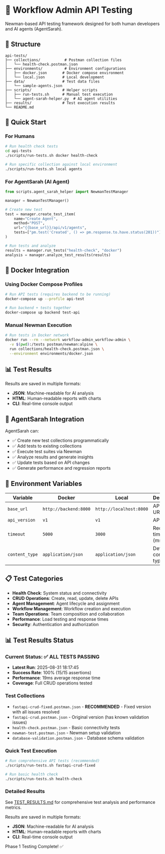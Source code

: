 # 🧪 Workflow Admin API Testing

Newman-based API testing framework designed for both human developers and AI agents (AgentSarah).

## 📁 Structure

```
api-tests/
├── collections/           # Postman collection files
│   └── health-check.postman.json
├── environments/          # Environment configurations  
│   ├── docker.json       # Docker compose environment
│   └── local.json        # Local development
├── data/                 # Test data files
│   └── sample-agents.json
├── scripts/              # Helper scripts
│   ├── run-tests.sh      # Manual test execution
│   └── agent-sarah-helper.py  # AI agent utilities
├── results/              # Test execution results
└── README.md
```

## 🚀 Quick Start

### For Humans

```bash
# Run health check tests
cd api-tests
./scripts/run-tests.sh docker health-check

# Run specific collection against local environment
./scripts/run-tests.sh local agents
```

### For AgentSarah (AI Agent)

```python
from scripts.agent_sarah_helper import NewmanTestManager

manager = NewmanTestManager()

# Create new test
test = manager.create_test_item(
    name="Create Agent",
    method="POST", 
    url="{{base_url}}/api/v1/agents",
    tests=["pm.test('Created', () => pm.response.to.have.status(201))"]
)

# Run tests and analyze
results = manager.run_tests("health-check", "docker")
analysis = manager.analyze_test_results(results)
```

## 🐳 Docker Integration

### Using Docker Compose Profiles

```bash
# Run API tests (requires backend to be running)
docker-compose up --profile api-test

# Run backend + tests together
docker-compose up backend test-api
```

### Manual Newman Execution

```bash
# Run tests in Docker network
docker run --rm --network workflow-admin_workflow-admin \
  -v $(pwd):/tests postman/newman:alpine \
  run collections/health-check.postman.json \
  --environment environments/docker.json
```

## 📊 Test Results

Results are saved in multiple formats:
- **JSON**: Machine-readable for AI analysis
- **HTML**: Human-readable reports with charts
- **CLI**: Real-time console output

## 🤖 AgentSarah Integration

AgentSarah can:
- ✅ Create new test collections programmatically
- ✅ Add tests to existing collections
- ✅ Execute test suites via Newman
- ✅ Analyze results and generate insights
- ✅ Update tests based on API changes
- ✅ Generate performance and regression reports

## 🔧 Environment Variables

| Variable | Docker | Local | Description |
|----------|---------|--------|-------------|
| `base_url` | `http://backend:8000` | `http://localhost:8000` | API base URL |
| `api_version` | `v1` | `v1` | API version |
| `timeout` | `5000` | `3000` | Request timeout (ms) |
| `content_type` | `application/json` | `application/json` | Default content type |

## 📋 Test Categories

- **Health Check**: System status and connectivity
- **CRUD Operations**: Create, read, update, delete APIs
- **Agent Management**: Agent lifecycle and assignment
- **Workflow Management**: Workflow creation and execution  
- **Team Operations**: Team composition and collaboration
- **Performance**: Load testing and response times
- **Security**: Authentication and authorization

## 📊 Test Results Status

### Current Status: ✅ ALL TESTS PASSING
- **Latest Run**: 2025-08-31 18:17:45
- **Success Rate**: 100% (15/15 assertions)
- **Performance**: 19ms average response time
- **Coverage**: Full CRUD operations tested

### Test Collections
- `fastapi-crud-fixed.postman.json` - **RECOMMENDED** - Fixed version with all issues resolved
- `fastapi-crud.postman.json` - Original version (has known validation issues)
- `health-check.postman.json` - Basic connectivity tests
- `newman-test.postman.json` - Newman setup validation
- `database-validation.postman.json` - Database schema validation

### Quick Test Execution
```bash
# Run comprehensive API tests (recommended)
./scripts/run-tests.sh fastapi-crud-fixed

# Run basic health check
./scripts/run-tests.sh health-check
```

### Detailed Results
See [TEST_RESULTS.md](./TEST_RESULTS.md) for comprehensive test analysis and performance metrics.

Results are saved in multiple formats:
- **JSON**: Machine-readable for AI analysis
- **HTML**: Human-readable reports with charts
- **CLI**: Real-time console output

Phase 1 Testing Complete! ✅